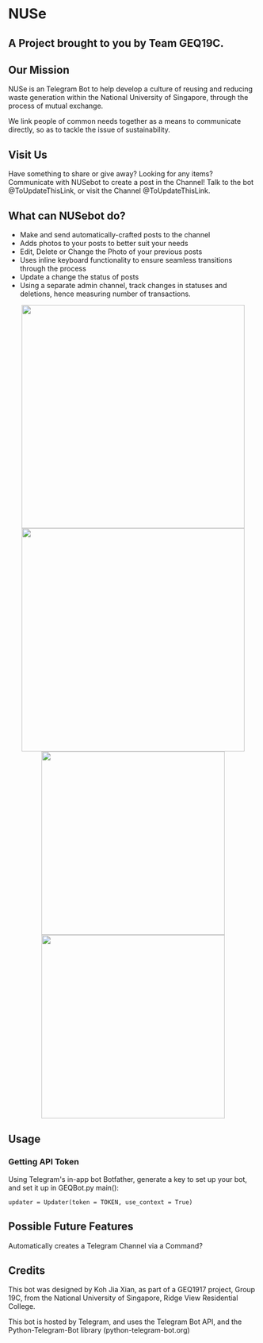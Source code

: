 # NUSe
## A Project brought to you by Team GEQ19C.

## Our Mission
NUSe is an Telegram Bot to help develop a culture of reusing and reducing waste generation within the National University of Singapore, through the process of mutual exchange. 

We link people of common needs together as a means to communicate directly, so as to tackle the issue of sustainability.

## Visit Us
Have something to share or give away? Looking for any items? Communicate with NUSebot to create a post in the Channel!
Talk to the bot @ToUpdateThisLink, or visit the Channel @ToUpdateThisLink.

## What can NUSebot do?
 - Make and send automatically-crafted posts to the channel
 - Adds photos to your posts to better suit your needs
 - Edit, Delete or Change the Photo of your previous posts
 - Uses inline keyboard functionality to ensure seamless transitions through the process
 - Update a change the status of posts
 - Using a separate admin channel, track changes in statuses and deletions, hence
 measuring number of transactions.

<p align="middle">
 <img src="https://i.imgur.com/2J2MXnC.jpg" height=450>
 <img src="https://i.imgur.com/SS4tZl2.jpg" height=450>
 <img src="https://i.imgur.com/AvRoeb6.jpg" height=370>
 <img src="https://i.imgur.com/6EyK3Sl.jpg" height=370>
</p>
 
## Usage
### Getting API Token
Using Telegram's in-app bot Botfather, generate a key to set up your bot, and set it up in GEQBot.py main():
 ``` 
 updater = Updater(token = TOKEN, use_context = True)
 ```
## Possible Future Features
Automatically creates a Telegram Channel via a Command?

 

## Credits
This bot was designed by Koh Jia Xian, as part of a GEQ1917 project, Group 19C, from the National University of Singapore, Ridge View Residential College.

This bot is hosted by Telegram, and uses the Telegram Bot API, and the Python-Telegram-Bot library (python-telegram-bot.org)
